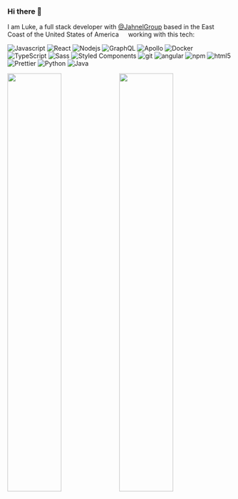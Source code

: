 ### Hi there 👋

I am Luke, a full stack developer with [@JahnelGroup](https://www.jahnelgroup.com/) based in the East Coast of the United States of America <img src="https://cdn-icons-png.flaticon.com/512/323/323310.png" width="13"/> working with this tech:

<p>
  <img alt="Javascript" src="https://img.shields.io/badge/-Javascript-46a2f1?style=flat-square&logo=javascript&logoColor=white" />
  <img alt="React" src="https://img.shields.io/badge/-React-45b8d8?style=flat-square&logo=react&logoColor=white" />
  <img alt="Nodejs" src="https://img.shields.io/badge/-Nodejs-43853d?style=flat-square&logo=Node.js&logoColor=white" />
  <img alt="GraphQL" src="https://img.shields.io/badge/-GraphQL-E10098?style=flat-square&logo=graphql&logoColor=white" />
  <img alt="Apollo" src="https://img.shields.io/badge/-Apollo%20GraphQL-311C87?style=flat-square&logo=apollo-graphql&logoColor=white" />
  <img alt="Docker" src="https://img.shields.io/badge/-Docker-46a2f1?style=flat-square&logo=docker&logoColor=white" />
  <img alt="TypeScript" src="https://img.shields.io/badge/-TypeScript-007ACC?style=flat-square&logo=typescript&logoColor=white" />
  <img alt="Sass" src="https://img.shields.io/badge/-Sass-CC6699?style=flat-square&logo=sass&logoColor=white" />
  <img alt="Styled Components" src="https://img.shields.io/badge/-Styled_Components-db7092?style=flat-square&logo=styled-components&logoColor=white" />
  <img alt="git" src="https://img.shields.io/badge/-Git-F05032?style=flat-square&logo=git&logoColor=white" />
  <img alt="angular" src="https://img.shields.io/badge/-Angular-DD0031?style=flat-square&logo=angular&logoColor=white" />
  <img alt="npm" src="https://img.shields.io/badge/-NPM-CB3837?style=flat-square&logo=npm&logoColor=white" />
  <img alt="html5" src="https://img.shields.io/badge/-HTML5-E34F26?style=flat-square&logo=html5&logoColor=white" />
  <img alt="Prettier" src="https://img.shields.io/badge/-Prettier-46a2f1?style=flat-square&logo=prettier&logoColor=white" />
  <img alt="Python" src="https://img.shields.io/badge/-Python-green?style=flat-square&logo=python&logoColor=white" />
  <img alt="Java" src="https://img.shields.io/badge/-Java-red?style=flat-square&logo=Java&logoColor=white" />
</p>

<p>
  
<img width="49%" src="http://github-readme-streak-stats.herokuapp.com?user=lprescott&theme=onedark&date_format=M%20j%5B%2C%20Y%5D&hide_border=true">

<img width="49%"  src="https://github-readme-stats.vercel.app/api?username=lprescott&show_icons=true&theme=onedark&hide_border=true&count_private=true&count_starred=true&show_forks=true&show_size=true&show_watchers=true&show_forks_count=true&show_stars_count=true&show_subscribers_count=true&show_network_count=true&show_open_issues_count=true&show_closed_issues_count=true&show_pulls_count=true&show_issues_count=true&show_contributors_count=true&show_releases_count=true&show_contributors=true&show_releases=true&show_issues=true&show_pulls=true&show_commits=true&show_branches=true&show_tags=true&show_contributors_detail=true&show_releases_detail=true&show_issues_detail=true&show_pulls_detail=true&show_commits_detail=true&show_branches_detail=true&show_tags_detail=true&show_contributors_count=true&show_releases_count=true&show_issues_count=true&show_pulls_count=true&show_commits_count=true&show_branches_count=true&show_tags_count=true&show_contributors_detail=true&show_releases_detail=true&show_issues_detail=true&show_pulls_detail=true&show_commits_detail=true&show_branches_detail=true&show_tags_detail=true&show_contributors_count=true&show_releases_count=true&show_issues_count=true&show_pulls_count=true&show_commits_count=true&show_branches_count=true&show_tags_count=true&show_contributors_detail=true&show_releases_detail=true&show_issues_detail=true&show_pulls_detail=true&show_commits_detail=true&show_branches_detail=true&show_tags_detail=true&show_contributors_count=true&show_releases_count=true">

</p>
